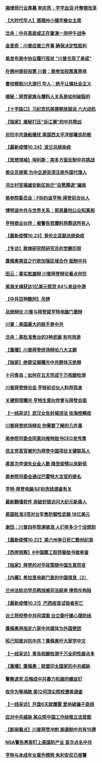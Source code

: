 #### [揭律师行业黑幕 李庆亮：字字血泪 吁整顿改革](../pages/nf4514/n12499583.md) 
#### [【大时代华人】摇摆州小镇华裔女主席](../pages/nf4514/n12497597.md) 
#### [沈舟：中共高层或正在重演一场甲午战争](../pages/nf4514/n12499239.md) 
#### [金里奇：川普应做三件事 确保决定性胜利](../pages/nf4514/n12499341.md) 
#### [美发布美中协议履行现状 “川普兑现了承诺”](../pages/nf4514/n12499298.md) 
#### [在佛州提前投票 川普：能参加投票真荣幸](../pages/nf4514/n12499173.md) 
#### [曼哈顿挺川大游行 华人：绝不让搞社会主义](../pages/nf4514/n12495020.md) 
#### [揭秘：拜登家族与爆料人关系是如何破裂的](../pages/nf4514/n12498279.md) 
#### [【十字路口】习纪念抗美援朝放狠话 六大动机](../pages/nf4514/n12498169.md) 
#### [【独家】揭秘打压“诉江潮”的中共帮凶](../pages/nf4514/n12426629.md) 
#### [对抗中共渔船骚扰 美国西太平洋部署巡防舰](../pages/nf4514/n12498705.md) 
#### [【最新疫情10.24】波兰总统染疫](../pages/nf4514/n12498329.md) 
#### [【思想领袖】埃利斯：美多方面反制中共挑战](../pages/nf4514/n12445922.md) 
#### [美议员提案 为中企游说须注册外国代理人](../pages/nf4514/n12498034.md) 
#### [河北村官揭雄安新区拆迁“自愿腾退”骗局](../pages/nf4514/n12494947.md) 
#### [美参院委员会：FBI约谈亨特‧拜登前合伙人](../pages/nf4514/n12497554.md) 
#### [博明谈中共与世界关系：邪恶最怕公众知真相](../pages/nf4514/n12497540.md) 
#### [亨特商业伙伴：被警告若爆料将葬送所有人](../pages/nf4514/n12497416.md) 
#### [【最新疫情10.23】哥伦比亚副总统染疫](../pages/nf4514/n12495030.md) 
#### [【专访】敦煌研究院研究员的觉醒历程](../pages/nf4514/n12496954.md) 
#### [蓬佩奥南亚之行欲加强区域合作 抵制中共](../pages/nf4514/n12496846.md) 
#### [田云：事实胜雄辩 川普拜登辩论看点何在](../pages/nf4514/n12496110.md) 
#### [美海关缉获达1亿美元假货 84%来自中港](../pages/nf4514/n12495384.md) 
#### [【中共百种酷刑】吊铐](../pages/nf4514/n12495099.md) 
#### [总统辩论 川普与拜登就亨特电脑门激辩](../pages/nf4514/n12495403.md) 
#### [川普：美国最大的敌手是中共](../pages/nf4514/n12495501.md) 
#### [沈舟：美批准售台的3种武器 有何用途](../pages/nf4514/n12494938.md) 
#### [【重播】川普拜登终场辩论八大主题](../pages/nf4514/n12476064.md) 
#### [【独家】绝密证据曝光中共群体灭绝罪](../pages/nf4514/n12476368.md) 
#### [十问青岛：如何在五天完成千万核酸检测](../pages/nf4514/n12495101.md) 
#### [川普拜登辩论会 亨特前合伙人料将现身](../pages/nf4514/n12495297.md) 
#### [关键短信曝光 亨特生意伙伴曾与拜登会面](../pages/nf4514/n12495043.md) 
#### [【一线采访】武汉女告封城违法 张海控瞒疫](../pages/nf4514/n12495048.md) 
#### [川普拜登终场辩论 你需要了解的几件事](../pages/nf4514/n12494694.md) 
#### [美参院司委会同意向推特脸书CEO发传票](../pages/nf4514/n12494730.md) 
#### [民主党高官被列为拜登中国项目关键联系人](../pages/nf4514/n12494728.md) 
#### [美首次申请失业金人数 降至疫情以来新低](../pages/nf4514/n12494345.md) 
#### [美参院司委会通过巴雷特大法官的提名](../pages/nf4514/n12494569.md) 
#### [亨特·拜登电脑与FBI洗钱调查有关](../pages/nf4514/n12494316.md) 
#### [最新翻墙软件 突破封锁访问大纪元新唐人](../pages/nf4514/n11971400.md) 
#### [美国批准3项对台军售防御性武器 18亿美元](../pages/nf4514/n12493768.md) 
#### [谢田：川普四年惊涛骇浪 人们有多少个没想到](../pages/nf4514/n12493621.md) 
#### [【最新疫情10.22】美六州单日死亡数创纪录](../pages/nf4514/n12492788.md) 
#### [【西岸观察】6中国籍工程师替脸书做审查](../pages/nf4514/n12492909.md) 
#### [【独家】拜登的对华政策随中国生意而变](../pages/nf4514/n12492345.md) 
#### [【内幕】希拉里电邮门里的中国信息（2）](../pages/nf4514/n12492355.md) 
#### [兰州法轮功学员韩旭被非法庭审 律师斥构陷](../pages/nf4514/n12489159.md) 
#### [【最新疫情10.21】巴西疫苗试验者死亡](../pages/nf4514/n12489936.md) 
#### [台三将校卷中共间谍案 台立委吁建心理防线](../pages/nf4514/n12491595.md) 
#### [蓬佩奥再指定六家中共媒体为外国使团](../pages/nf4514/n12492031.md) 
#### [知己知彼对抗中共？蓬佩奥吁大家学中文](../pages/nf4514/n12491901.md) 
#### [【一线采访】青岛核酸检测千万全阴性疑点多](../pages/nf4514/n12491591.md) 
#### [【重播】蓬佩奥：联盟印太国家抗中共威胁](../pages/nf4514/n12491664.md) 
#### [警察退党 后悔成中共暴力机器的螺丝钉](../pages/nf4514/n12484487.md) 
#### [收华为等捐款 美12间顶尖院校遭美调查](../pages/nf4514/n12491165.md) 
#### [【一线采访】开盘6天就爆雷 爱尚破骗子底线](../pages/nf4514/n12490614.md) 
#### [应对中共威胁 美众院中国工作组推立法蓝图](../pages/nf4514/n12490849.md) 
#### [【新闻看点】川普拜登冲刺 美遏制中共有15牌](../pages/nf4514/n12489978.md) 
#### [NSA警告黑客盯上美国防产业 首次点名中共](../pages/nf4514/n12489650.md) 
#### [亨特与未成年女童色情照 朱利安尼已报警](../pages/nf4514/n12490151.md) 

